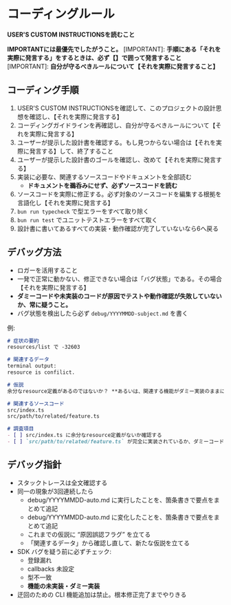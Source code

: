 # コーディングルール

**USER'S CUSTOM INSTRUCTIONSを読むこと**

**IMPORTANTには最優先でしたがうこと。**
[IMPORTANT]: **手順にある「それを実際に発言する」をするときは、必ず【】で囲って発言すること**
[IMPORTANT]: **自分が守るべきルールについて【それを実際に発言すること】**

## コーディング手順

1. USER'S CUSTOM INSTRUCTIONSを確認して、このプロジェクトの設計思想を確認し、【それを実際に発言する】
2. コーディングガイドラインを再確認し、自分が守るべきルールについて【それを実際に発言する】
3. ユーザーが提示した設計書を確認する。もし見つからない場合は【それを実際に発言する】して、終了すること
4. ユーザーが提示した設計書のゴールを確認し、改めて【それを実際に発言する】
5. 実装に必要な、関連するソースコードやドキュメントを全部読む
    - **ドキュメントを鵜呑みにせず、必ずソースコードを読む**
6. ソースコードを実際に修正する。必ず対象のソースコードを編集する根拠を言語化し【それを実際に発言する】
7. `bun run typecheck` で型エラーをすべて取り除く
8. `bun run test` でユニットテストエラーをすべて取く
9. 設計書に書いてあるすべての実装・動作確認が完了していないなら6へ戻る

## デバッグ方法

- ロガーを活用すること
- 一発で正常に動かない、修正できない場合は「バグ状態」である。その場合【それを実際に発言する】
-   **ダミーコードや未実装のコードが原因でテストや動作確認が失敗していないか、常に疑うこと。**
-   バグ状態を検出したら必ず `debug/YYYYMMDD-subject.md` を書く

例:
```md
# 症状の要約
resources/list で -32603

# 関連するデータ
terminal output:
resource is confilict.

# 仮説
余分なresource定義があるのではないか？ **あるいは、関連する機能がダミー実装のままになっているのではないか？**

# 関連するソースコード
src/index.ts
src/path/to/related/feature.ts

# 調査項目
- [ ] src/index.ts に余分なresource定義がないか確認する
- [ ] `src/path/to/related/feature.ts` が完全に実装されているか、ダミーコードが含まれていないか確認する
```

## デバッグ指針

-   スタックトレースは全文確認する
-   同一の現象が3回連続したら
    -   debug/YYYYMMDD-auto.md に実行したことを、箇条書きで要点をまとめて追記
    -   debug/YYYYMMDD-auto.md に変化したことを、箇条書きで要点をまとめて追記
    -   これまでの仮説に “原因誤認フラグ” を立てる
    -   「関連するデータ」から確認し直して、新たな仮説を立てる
-   SDK バグを疑う前に必ずチェック:
    -   登録漏れ
    -   callbacks 未設定
    -   型不一致
    -   **機能の未実装・ダミー実装**
-   迂回のための CLI 機能追加は禁止。根本修正完了までやりきる
